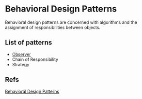 # **Behavioral Design Patterns**

Behavioral design patterns are concerned with algorithms and the assignment of responsibilities between objects.

## List of patterns
- [Observer](./patterns/observer-pattern.md) <br/>
- Chain of Responsibility <br/>
- Strategy <br/>

## Refs
[Behavioral Design Patterns](https://refactoring.guru/design-patterns/behavioral-patterns)
